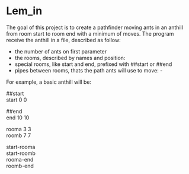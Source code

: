 # Lem_in

 The goal of this project is to create a pathfinder moving ants in an anthill from room start to room end with a minimum of moves.
 The program receive the anthill in a file, described as follow:
 - the number of ants on first parameter
 - the rooms, described by names and position: <name> <pos x> <pos y>
 - special rooms, like start and end, prefixed with ##start or ##end
 - pipes between rooms, thats the path ants will use to move: <room a>-<room b>
  
  For example, a basic anthill will be:


   ##start  
   start   0   0  

   ##end  
   end     10  10  

   rooma   3   3  
   roomb   7   7  

   start-rooma  
   start-roomb  
   rooma-end  
   roomb-end  
